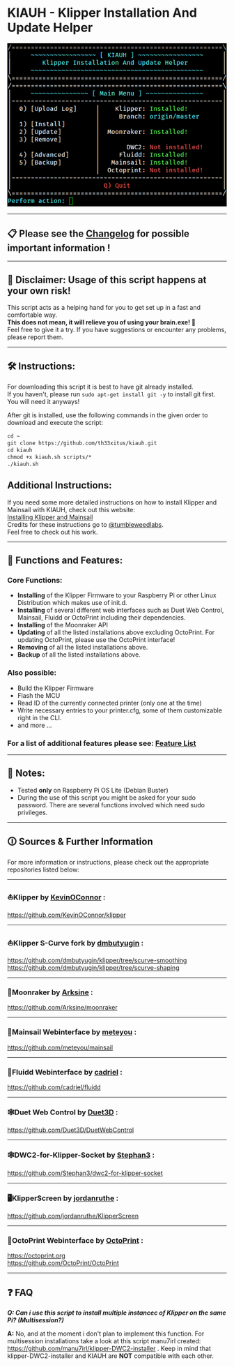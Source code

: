 # **KIAUH - Klipper Installation And Update Helper**

![main_menu](resources/screenshots/main.png)

---

## **📋 Please see the [Changelog](docs/changelog.md) for possible important information !**

---

## **📢 Disclaimer: Usage of this script happens at your own risk!**

This script acts as a helping hand for you to get set up in a fast and comfortable way.\
**This does not mean, it will relieve you of using your brain.exe! 🧠**\
Feel free to give it a try. If you have suggestions or encounter any problems, please report them.

---

## **🛠️ Instructions:**

For downloading this script it is best to have git already installed.\
If you haven't, please run `sudo apt-get install git -y` to install git first.\
You will need it anyways!

After git is installed, use the following commands in the given order to download and execute the script:

```shell
cd ~
git clone https://github.com/th33xitus/kiauh.git
cd kiauh
chmod +x kiauh.sh scripts/*
./kiauh.sh
```

## Additional Instructions:

If you need some more detailed instructions on how to install Klipper and Mainsail with KIAUH, check out this website:\
[Installing Klipper and Mainsail](https://3dp.tumbleweedlabs.com/firmware/klipper-firmware/installing-klipper-and-mainsail-on-your-raspberry-pi)\
Credits for these instructions go to [@tumbleweedlabs](https://github.com/tumbleweedlabs).\
Feel free to check out his work.

---

## **🧰 Functions and Features:**

### **Core Functions:**

- **Installing** of the Klipper Firmware to your Raspberry Pi or other Linux Distribution which makes use of init.d.
- **Installing** of several different web interfaces such as Duet Web Control, Mainsail, Fluidd or OctoPrint including their dependencies.
- **Installing** of the Moonraker API
- **Updating** of all the listed installations above excluding OctoPrint. For updating OctoPrint, please use the OctoPrint interface!
- **Removing** of all the listed installations above.
- **Backup** of all the listed installations above.

### **Also possible:**

- Build the Klipper Firmware
- Flash the MCU
- Read ID of the currently connected printer (only one at the time)
- Write necessary entries to your printer.cfg, some of them customizable right in the CLI.
- and more ...

### **For a list of additional features please see: [Feature List](docs/features.md)**

---

## **📝 Notes:**

- Tested **only** on Raspberry Pi OS Lite (Debian Buster)
- During the use of this script you might be asked for your sudo password. There are several functions involved which need sudo privileges.

---

## **🛈 Sources & Further Information**

For more information or instructions, please check out the appropriate repositories listed below:

---

### **⛵Klipper** by [KevinOConnor](https://github.com/KevinOConnor) :

https://github.com/KevinOConnor/klipper

---

### **⛵Klipper S-Curve fork** by [dmbutyugin](https://github.com/dmbutyugin) :

https://github.com/dmbutyugin/klipper/tree/scurve-smoothing \
https://github.com/dmbutyugin/klipper/tree/scurve-shaping

---

### **🌙Moonraker** by [Arksine](https://github.com/Arksine) :

https://github.com/Arksine/moonraker

---

### **💨Mainsail Webinterface** by [meteyou](https://github.com/meteyou) :

https://github.com/meteyou/mainsail

---

### **🌊Fluidd Webinterface** by [cadriel](https://github.com/cadriel) :

https://github.com/cadriel/fluidd

---

### **🕸️Duet Web Control** by [Duet3D](https://github.com/Duet3D) :

https://github.com/Duet3D/DuetWebControl

---

### **🕸️DWC2-for-Klipper-Socket** by [Stephan3](https://github.com/Stephan3) :

https://github.com/Stephan3/dwc2-for-klipper-socket

---

### **🖥️KlipperScreen** by [jordanruthe](https://github.com/jordanruthe) :

https://github.com/jordanruthe/KlipperScreen

---

### **🐙OctoPrint Webinterface** by [OctoPrint](https://github.com/OctoPrint) :

https://octoprint.org \
https://github.com/OctoPrint/OctoPrint

---

## **❓ FAQ**

**_Q: Can i use this script to install multiple instancec of Klipper on the same Pi? (Multisession?)_**

**A:** No, and at the moment i don't plan to implement this function. For multisession installations take a look at this script manu7irl created: https://github.com/manu7irl/klipper-DWC2-installer . Keep in mind that klipper-DWC2-installer and KIAUH are **NOT** compatible with each other.
